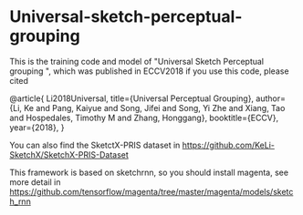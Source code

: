 # Universal-sketch-perceptual-grouping
This is the training code and model of "Universal Sketch Perceptual grouping ", which was published in ECCV2018
if you use this code, please cited

@article{
  Li2018Universal,
  title={Universal Perceptual Grouping},
  author={Li, Ke and Pang, Kaiyue and Song, Jifei and Song, Yi Zhe and Xiang, Tao and Hospedales, Timothy M and Zhang, Honggang},
  booktitle={ECCV},
  year={2018},
}

You can also find the SketctX-PRIS dataset in 
https://github.com/KeLi-SketchX/SketchX-PRIS-Dataset


This framework is based on sketchrnn, so you should install magenta, see more detail in https://github.com/tensorflow/magenta/tree/master/magenta/models/sketch_rnn
